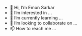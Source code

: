 - 👋 Hi, I’m Emon Sarkar
- 👀 I’m interested in ...
- 🌱 I’m currently learning ...
- 💞️ I’m looking to collaborate on ...
- 📫 How to reach me ...

<!---
EnSark-Foundation/EnSark-Foundation is a ✨ special ✨ repository because its `README.md` (this file) appears on your GitHub profile.
You can click the Preview link to take a look at your changes.
--->
